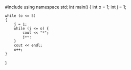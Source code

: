 #include <iostream>
using namespace std;
int main()
{
    int o = 1;
    int j = 1;

    while (o <= 5)
    {
        j = 1;
        while (j <= o) {
            cout << "*";
            j++;
        }
        cout << endl;
        o++;
    }
}

